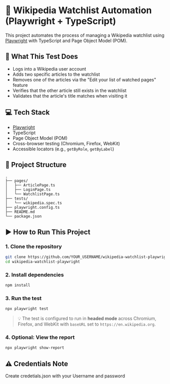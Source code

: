 # 📘 Wikipedia Watchlist Automation (Playwright + TypeScript)

This project automates the process of managing a Wikipedia watchlist using [Playwright](https://playwright.dev/) with TypeScript and Page Object Model (POM).

## 🌟 What This Test Does

- Logs into a Wikipedia user account
- Adds two specific articles to the watchlist
- Removes one of the articles via the "Edit your list of watched pages" feature
- Verifies that the other article still exists in the watchlist
- Validates that the article's title matches when visiting it

## 💻 Tech Stack

- [Playwright](https://playwright.dev/)
- TypeScript
- Page Object Model (POM)
- Cross-browser testing (Chromium, Firefox, WebKit)
- Accessible locators (e.g., `getByRole`, `getByLabel`)

## 📁 Project Structure

```
.
├── pages/
│   ├── ArticlePage.ts
│   ├── LoginPage.ts
│   └── WatchlistPage.ts
├── tests/
│   └── wikipedia.spec.ts
├── playwright.config.ts
├── README.md
└── package.json
```

## ▶️ How to Run This Project

### 1. Clone the repository

```bash
git clone https://github.com/YOUR_USERNAME/wikipedia-watchlist-playwright.git
cd wikipedia-watchlist-playwright
```

### 2. Install dependencies

```bash
npm install
```

### 3. Run the test

```bash
npx playwright test
```

> 💡 The test is configured to run in **headed mode** across Chromium, Firefox, and WebKit with `baseURL` set to `https://en.wikipedia.org`.

### 4. Optional: View the report

```bash
npx playwright show-report
```

## ⚠️ Credentials Note

Create credetials.json with your Username and password
